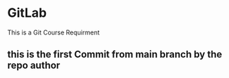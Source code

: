 # GitLab

This is a Git Course Requirment

## this is the first Commit from main branch by the repo author

